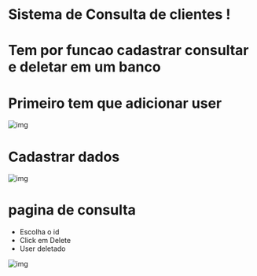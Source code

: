 # Sistema de Consulta  de clientes ! 

# Tem por funcao cadastrar consultar e deletar em um banco 

# Primeiro tem que adicionar user
![img](https://github.com/MuriloAredes/C-sharp/blob/master/1.png)

# Cadastrar  dados  
![img](https://github.com/MuriloAredes/C-sharp/blob/master/2.png)

# pagina de consulta 
<ul>
  <li>Escolha o id</li>
  <li>Click em Delete</li>
  <li>User deletado</li>
</ul>

![img](https://github.com/MuriloAredes/C-sharp/blob/master/3.png)   



